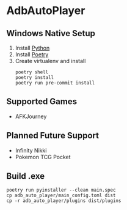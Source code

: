 # AdbAutoPlayer

## Windows Native Setup
1. Install [Python](https://www.python.org/downloads/)
2. Install [Poetry](https://python-poetry.org/docs/#installing-with-the-official-installer)
3. Create virtualenv and install
   ```shell
   poetry shell
   poetry install
   poetry run pre-commit install
   ```

## Supported Games
- AFKJourney

## Planned Future Support
- Infinity Nikki
- Pokemon TCG Pocket

## Build .exe
```shell
poetry run pyinstaller --clean main.spec
cp adb_auto_player/main_config.toml dist
cp -r adb_auto_player/plugins dist/plugins
```
